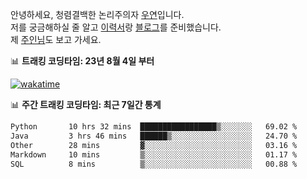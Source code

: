 안녕하세요, 청렴결백한 논리주의자 [우연](https://dev-wooyeon.github.io/quiz-app/)입니다.  
저를 궁금해하실 줄 알고 [이력서](https://ieunune.notion.site/d836ecc9172144d4b39f185b89f16a62)랑 [블로그](https://notion-blog-ieunune.vercel.app)를 준비했습니다.  
제 [주인님](https://www.instagram.com/lovely_hiru_hari_s2/)도 보고 가세요.


📊 **트래킹 코딩타임: 23년 8월 4일 부터**  

[![wakatime](https://wakatime.com/badge/user/099dd627-fdab-4072-b87a-fa91c7a76d8d.svg?style=for-the-badge)](https://wakatime.com/@099dd627-fdab-4072-b87a-fa91c7a76d8d)

📊 **주간 트래킹 코딩타임: 최근 7일간 통계**

<!--START_SECTION:waka-->

```txt
Python       10 hrs 32 mins  █████████████████▒░░░░░░░   69.02 %
Java         3 hrs 46 mins   ██████▒░░░░░░░░░░░░░░░░░░   24.70 %
Other        28 mins         ▓░░░░░░░░░░░░░░░░░░░░░░░░   03.16 %
Markdown     10 mins         ▒░░░░░░░░░░░░░░░░░░░░░░░░   01.17 %
SQL          8 mins          ▒░░░░░░░░░░░░░░░░░░░░░░░░   00.88 %
```

<!--END_SECTION:waka-->

<!-- ![](./profile-3d-contrib/profile-night-view.svg)-->
